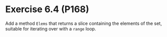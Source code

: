 # Exercise 6.4 (P168)

Add a method `Elems` that returns a slice containing the elements of the set, suitable for iterating over with a `range` loop.
